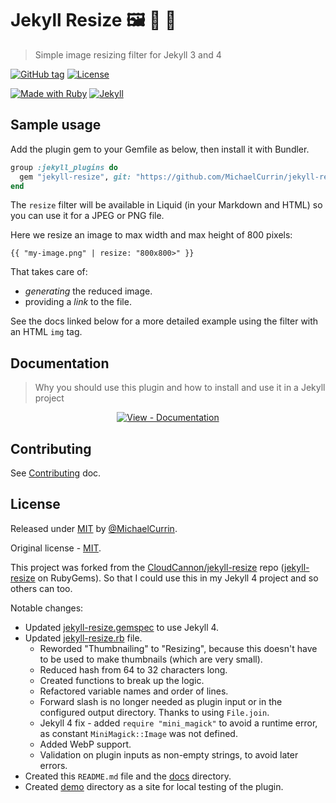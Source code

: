 # Jekyll Resize 🖼 🤏 🔬
> Simple image resizing filter for Jekyll 3 and 4

[![GitHub tag](https://img.shields.io/github/tag/MichaelCurrin/jekyll-resize)](https://github.com/MichaelCurrin/jekyll-resize/tags/ "Go to GitHub tags")
[![License](https://img.shields.io/badge/License-MIT-blue.svg)](#license "Go to License section")

[![Made with Ruby](https://img.shields.io/badge/Ruby->=2.6-blue.svg?logo=ruby)](https://ruby-lang.org "Go to Ruby homepage")
[![Jekyll](https://img.shields.io/badge/jekyll->=3.3,_4.x-blue.svg?logo=jekyll)](https://jekyllrb.com "Go to Jekyll homepage")


## Sample usage

Add the plugin gem to your Gemfile as below, then install it with Bundler.

```ruby
group :jekyll_plugins do
  gem "jekyll-resize", git: "https://github.com/MichaelCurrin/jekyll-resize"
end
```

The `resize` filter will be available in Liquid (in your Markdown and HTML) so you can use it for a JPEG or PNG file.

Here we resize an image to max width and max height of 800 pixels:

```liquid
{{ "my-image.png" | resize: "800x800>" }}
```

That takes care of:

- _generating_ the reduced image.
- providing a _link_ to the file.

See the docs linked below for a more detailed example using the filter with an HTML `img` tag.


## Documentation
> Why you should use this plugin and how to install and use it in a Jekyll project

<div align="center">

[![View - Documentation](https://img.shields.io/badge/View-Documentation-blue?style=for-the-badge)](/docs/ "Go to docs")

</div>


## Contributing

See [Contributing](/CONTRIBUTING.md) doc.


## License

Released under [MIT](/LICENSE) by [@MichaelCurrin](https://github.com/MichaelCurrin).

Original license - [MIT](/LICENSE-source).

This project was forked from the [CloudCannon/jekyll-resize](https://github.com/CloudCannon/jekyll-resize) repo ([jekyll-resize](https://rubygems.org/gems/jekyll-resize) on RubyGems). So that I could use this in my Jekyll 4 project and so others can too.

Notable changes:

- Updated [jekyll-resize.gemspec](/jekyll-resize.gemspec) to use Jekyll 4.
- Updated [jekyll-resize.rb](/lib/jekyll-resize.rb) file.
    - Reworded "Thumbnailing" to "Resizing", because this doesn't have to be used to make thumbnails (which are very small).
    - Reduced hash from 64 to 32 characters long.
    - Created functions to break up the logic.
    - Refactored variable names and order of lines.
    - Forward slash is no longer needed as plugin input or in the configured output directory. Thanks to using `File.join`.
    - Jekyll 4 fix - added `require "mini_magick"` to avoid a runtime error, as constant `MiniMagick::Image` was not defined.
    - Added WebP support.
    - Validation on plugin inputs as non-empty strings, to avoid later errors.
- Created this `README.md` file and the [docs](/docs/) directory.
- Created [demo](/demo/) directory as a site for local testing of the plugin.
